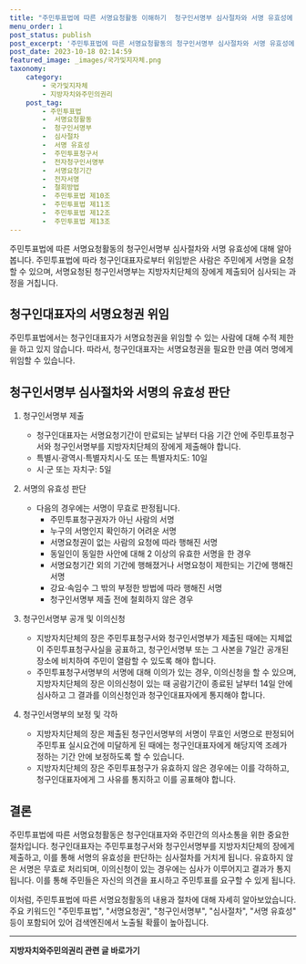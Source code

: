 ```yaml
---
title: "주민투표법에 따른 서명요청활동 이해하기  청구인서명부 심사절차와 서명 유효성에 대한 알아보기"
menu_order: 1
post_status: publish
post_excerpt: '주민투표법에 따른 서명요청활동의 청구인서명부 심사절차와 서명 유효성에 대해 알아봅니다. 주민투표법에 따라 청구인대표자로부터 위임받은 사람은 주민에게 서명을 요청할 수 있으며, 서명요청된 청구인서명부는 지방자치단체의 장에게 제출되어 심사되는 과정을 거칩니다.'
post_date: 2023-10-18 02:14:59
featured_image: _images/국가및지자체.png
taxonomy:
    category:
        - 국가및지자체
        - 지방자치와주민의권리
    post_tag:
        - 주민투표법
        -  서명요청활동
        -  청구인서명부
        -  심사절차
        -  서명 유효성
        -  주민투표청구서
        -  전자청구인서명부
        -  서명요청기간
        -  전자서명
        -  철회방법
        -  주민투표법 제10조
        -  주민투표법 제11조
        -  주민투표법 제12조
        -  주민투표법 제13조
---
```



 주민투표법에 따른 서명요청활동의 청구인서명부 심사절차와 서명 유효성에 대해 알아봅니다. 주민투표법에 따라 청구인대표자로부터 위임받은 사람은 주민에게 서명을 요청할 수 있으며, 서명요청된 청구인서명부는 지방자치단체의 장에게 제출되어 심사되는 과정을 거칩니다.

##  청구인대표자의 서명요청권 위임

주민투표법에서는 청구인대표자가 서명요청권을 위임할 수 있는 사람에 대해 수적 제한을 하고 있지 않습니다. 따라서, 청구인대표자는 서명요청권을 필요한 만큼 여러 명에게 위임할 수 있습니다.

##  청구인서명부 심사절차와 서명의 유효성 판단

1. 청구인서명부 제출
   - 청구인대표자는 서명요청기간이 만료되는 날부터 다음 기간 안에 주민투표청구서와 청구인서명부를 지방자치단체의 장에게 제출해야 합니다.
   - 특별시·광역시·특별자치시·도 또는 특별자치도: 10일
   - 시·군 또는 자치구: 5일

2. 서명의 유효성 판단
   - 다음의 경우에는 서명이 무효로 판정됩니다.
     - 주민투표청구권자가 아닌 사람의 서명
     - 누구의 서명인지 확인하기 어려운 서명
     - 서명요청권이 없는 사람의 요청에 따라 행해진 서명
     - 동일인이 동일한 사안에 대해 2 이상의 유효한 서명을 한 경우
     - 서명요청기간 외의 기간에 행해졌거나 서명요청이 제한되는 기간에 행해진 서명
     - 강요·속임수 그 밖의 부정한 방법에 따라 행해진 서명
     - 청구인서명부 제출 전에 철회하지 않은 경우

3. 청구인서명부 공개 및 이의신청
   - 지방자치단체의 장은 주민투표청구서와 청구인서명부가 제출된 때에는 지체없이 주민투표청구사실을 공표하고, 청구인서명부 또는 그 사본을 7일간 공개된 장소에 비치하여 주민이 열람할 수 있도록 해야 합니다.
   - 주민투표청구서명부의 서명에 대해 이의가 있는 경우, 이의신청을 할 수 있으며, 지방자치단체의 장은 이의신청이 있는 때 공람기간이 종료된 날부터 14일 안에 심사하고 그 결과를 이의신청인과 청구인대표자에게 통지해야 합니다.

4. 청구인서명부의 보정 및 각하
   - 지방자치단체의 장은 제출된 청구인서명부의 서명이 무효인 서명으로 판정되어 주민투표 실시요건에 미달하게 된 때에는 청구인대표자에게 해당지역 조례가 정하는 기간 안에 보정하도록 할 수 있습니다.
   - 지방자치단체의 장은 주민투표청구가 유효하지 않은 경우에는 이를 각하하고, 청구인대표자에게 그 사유를 통지하고 이를 공표해야 합니다.

## 결론

주민투표법에 따른 서명요청활동은 청구인대표자와 주민간의 의사소통을 위한 중요한 절차입니다. 청구인대표자는 주민투표청구서와 청구인서명부를 지방자치단체의 장에게 제출하고, 이를 통해 서명의 유효성을 판단하는 심사절차를 거치게 됩니다. 유효하지 않은 서명은 무효로 처리되며, 이의신청이 있는 경우에는 심사가 이루어지고 결과가 통지됩니다. 이를 통해 주민들은 자신의 의견을 표시하고 주민투표를 요구할 수 있게 됩니다.

이처럼, 주민투표법에 따른 서명요청활동의 내용과 절차에 대해 자세히 알아보았습니다. 주요 키워드인 "주민투표법", "서명요청권", "청구인서명부", "심사절차", "서명 유효성" 등이 포함되어 있어 검색엔진에서 노출될 확률이 높아집니다.
<!-- wp:separator -->
<hr class="wp-block-separator has-alpha-channel-opacity"/>
<!-- /wp:separator -->

<!-- wp:group {"backgroundColor":"base","layout":{"type":"constrained"}} -->
<div class="wp-block-group has-base-background-color has-background"><!-- wp:paragraph {"align":"center","fontSize":"medium"} -->
<p class="has-text-align-center has-large-font-size"><strong>지방자치와주민의권리 관련 글 바로가기</strong></p>
<!-- /wp:paragraph -->


<!-- wp:latest-posts
{"categories":[{"id":7159,"count":19,"description":"","link":"https://uknowlaw.com/category/%ec%a7%80%eb%b0%a9%ec%9e%90%ec%b9%98%ec%99%80%ec%a3%bc%eb%af%bc%ec%9d%98%ea%b6%8c%eb%a6%ac/","name":"지방자치와주민의권리","slug":"지방자치와주민의권리","taxonomy":"category","parent":0,"meta":[],"_links":{"self":[{"href":"https://uknowlaw.com/wp-json/wp/v2/categories/7159"}],"collection":[{"href":"https://uknowlaw.com/wp-json/wp/v2/categories"}],"about":[{"href":"https://uknowlaw.com/wp-json/wp/v2/taxonomies/category"}],"wp:post_type":[{"href":"https://uknowlaw.com/wp-json/wp/v2/posts?categories=7159"}],"curies":[{"name":"wp","href":"https://api.w.org/{rel}","templated":true}]}}],"postsToShow":100,"excerptLength":28,"postLayout":"grid","columns":2,"featuredImageAlign":"left","featuredImageSizeSlug":"large","fontSize":18px} /--></div>
<!-- /wp:group -->